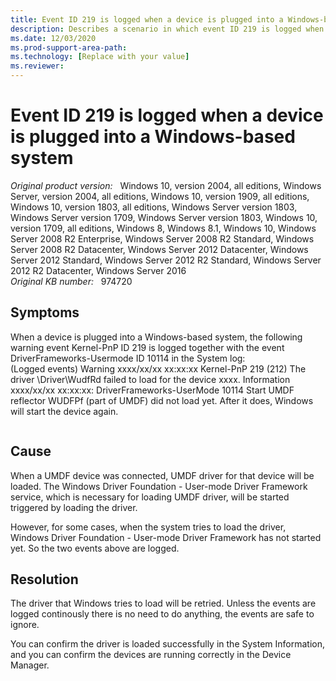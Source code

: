 ```yaml
---
title: Event ID 219 is logged when a device is plugged into a Windows-based system
description: Describes a scenario in which event ID 219 is logged when a device is plugged into a Windows-based system.
ms.date: 12/03/2020
ms.prod-support-area-path: 
ms.technology: [Replace with your value]
ms.reviewer: 
---
```

# Event ID 219 is logged when a device is plugged into a Windows-based system

_Original product version:_ &nbsp; Windows 10, version 2004, all editions, Windows Server, version 2004, all editions, Windows 10, version 1909, all editions, Windows 10, version 1803, all editions, Windows Server version 1803, Windows Server version 1709, Windows Server version 1803, Windows 10, version 1709, all editions, Windows 8, Windows 8.1, Windows 10, Windows Server 2008 R2 Enterprise, Windows Server 2008 R2 Standard, Windows Server 2008 R2 Datacenter, Windows Server 2012 Datacenter, Windows Server 2012 Standard, Windows Server 2012 R2 Standard, Windows Server 2012 R2 Datacenter, Windows Server 2016  
_Original KB number:_ &nbsp; 974720

## Symptoms

When a device is plugged into a Windows-based system, the following warning event Kernel-PnP ID 219 is logged together with the event DriverFrameworks-Usermode ID 10114 in the System log:  
(Logged events)
Warning xxxx/xx/xx xx:xx:xx Kernel-PnP 219 (212)
The driver \Driver\WudfRd failed to load for the device xxxx.
Information xxxx/xx/xx xx:xx:xx: DriverFrameworks-UserMode 10114 Start UMDF reflector
WUDFPf (part of UMDF) did not load yet. After it does, Windows will start the device again.

```

```

## Cause

When a UMDF device was connected, UMDF driver for that device will be loaded. The Windows Driver Foundation - User-mode Driver Framework service, which is necessary for loading UMDF driver, will be started triggered by loading the driver.

However, for some cases, when the system tries to load the driver, Windows Driver Foundation - User-mode Driver Framework has not started yet. So the two events above are logged. 

## Resolution

The driver that Windows tries to load will be retried. Unless the events are logged continously there is no need to do anything, the events are safe to ignore. 

You can confirm the driver is loaded successfully in the System Information, and you can confirm the devices are running correctly in the Device Manager.
